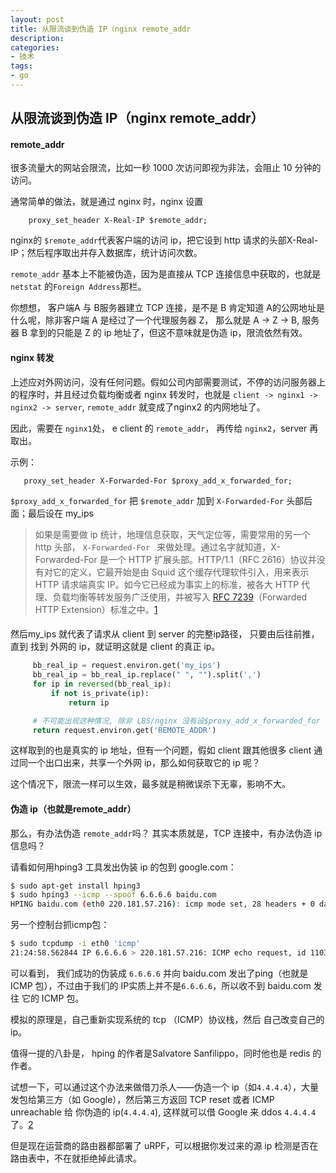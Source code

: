 ```yaml
---
layout: post
title: 从限流谈到伪造 IP（nginx remote_addr
description: 
categories:
- 技术
tags:
- go
---
```


## 从限流谈到伪造 IP（nginx remote_addr）

#### remote_addr

很多流量大的网站会限流，比如一秒 1000 次访问即视为非法，会阻止 10 分钟的访问。

通常简单的做法，就是通过 nginx 时，nginx 设置

```
    proxy_set_header X-Real-IP $remote_addr;
```

nginx的 `$remote_addr`代表客户端的访问 ip，把它设到 http 请求的头部X-Real-IP；然后程序取出并存入数据库，统计访问次数。

`remote_addr` 基本上不能被伪造，因为是直接从 TCP 连接信息中获取的，也就是 `netstat` 的`Foreign Address`那栏。

你想想， 客户端A 与 B服务器建立 TCP 连接，是不是 B 肯定知道 A的公网地址是什么呢，除非客户端 A 是经过了一个代理服务器 Z， 那么就是 A -> Z -> B, 服务器 B 拿到的只能是 Z 的 ip 地址了，但这不意味就是伪造 ip，限流依然有效。



#### nginx 转发

上述应对外网访问，没有任何问题。假如公司内部需要测试，不停的访问服务器上的程序时，并且经过负载均衡或者 nginx 转发时，也就是 `client -> nginx1 -> nginx2 -> server`, `remote_addr` 就变成了nginx2 的内网地址了。

因此，需要在 `nginx1`处， e client 的 `remote_addr`， 再传给 `nginx2`，server 再取出。

示例：

```
   proxy_set_header X-Forwarded-For $proxy_add_x_forwarded_for;
```

`$proxy_add_x_forwarded_for` 把 `$remote_addr` 加到 `X-Forwarded-For` 头部后面；最后设在 my_ips



> 如果是需要做 ip 统计，地理信息获取，天气定位等，需要常用的另一个 http 头部， `X-Forwarded-For ` 来做处理。通过名字就知道，X-Forwarded-For 是一个 HTTP 扩展头部。HTTP/1.1（RFC 2616）协议并没有对它的定义，它最开始是由 Squid 这个缓存代理软件引入，用来表示 HTTP 请求端真实 IP。如今它已经成为事实上的标准，被各大 HTTP 代理、负载均衡等转发服务广泛使用，并被写入 [RFC 7239](http://tools.ietf.org/html/rfc7239)（Forwarded HTTP Extension）标准之中。[1]

####  

然后my_ips 就代表了请求从 client 到 server 的完整ip路径， 只要由后往前推，直到 找到 外网的 ip，就证明这就是 client 的真正 ip。

```python
     bb_real_ip = request.environ.get('my_ips')
     bb_real_ip = bb_real_ip.replace(" ", "").split(',')
     for ip in reversed(bb_real_ip):
         if not is_private(ip):
             return ip

     # 不可能出现这种情况, 除非 LBS/nginx 没有设$proxy_add_x_forwarded_for
     return request.environ.get('REMOTE_ADDR')
```



这样取到的也是真实的 ip 地址，但有一个问题，假如 client 跟其他很多 client 通过同一个出口出来，共享一个外网 ip，那么如何获取它的 ip 呢？ 

这个情况下，限流一样可以生效，最多就是稍微误杀下无辜，影响不大。



#### 伪造 ip（也就是remote_addr）

那么，有办法伪造 `remote_addr`吗？ 其实本质就是，TCP 连接中，有办法伪造 ip 信息吗？

请看如何用hping3 工具发出伪装 ip 的包到 google.com：

```bash
$ sudo apt-get install hping3
$ sudo hping3 --icmp --spoof 6.6.6.6 baidu.com
HPING baidu.com (eth0 220.181.57.216): icmp mode set, 28 headers + 0 data bytes
```

另一个控制台抓icmp包：

```bash
$ sudo tcpdump -i eth0 'icmp'
21:24:58.562844 IP 6.6.6.6 > 220.181.57.216: ICMP echo request, id 11035, seq 5120, length 8
```

可以看到， 我们成功的伪装成 `6.6.6.6` 并向 baidu.com 发出了ping（也就是 ICMP 包），不过由于我们的 IP实质上并不是`6.6.6.6`，所以收不到 baidu.com 发往 它的 ICMP 包。

模拟的原理是，自己重新实现系统的 tcp （ICMP）协议栈，然后 自己改变自己的 ip。

值得一提的八卦是， hping 的作者是Salvatore Sanfilippo，同时他也是 redis 的作者。



试想一下，可以通过这个办法来做借刀杀人——伪造一个 ip（如`4.4.4.4`），大量发包给第三方（如 Google），然后第三方返回 TCP reset 或者 ICMP unreachable 给 你伪造的 ip(`4.4.4.4`), 这样就可以借 Google 来 ddos `4.4.4.4`了。[2]

但是现在运营商的路由器都部署了 uRPF，可以根据你发过来的源 ip 检测是否在路由表中，不在就拒绝掉此请求。



[1]: https://imququ.com/post/x-forwarded-for-header-in-http.html
[2]: https://serverfault.com/questions/90725/are-ip-addresses-trivial-to-forge?newreg=bc696301ccfa472da87c4913c7d117e9


